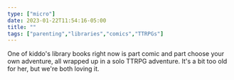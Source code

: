 ```yaml
---
type: ["micro"]
date: 2023-01-22T11:54:16-05:00
title: ""
tags: ["parenting","libraries","comics","TTRPGs"]
---
```

One of kiddo's library books right now is part comic and part choose your own adventure, all wrapped up in a solo TTRPG adventure. It's a bit too old for her, but we're both loving it.
